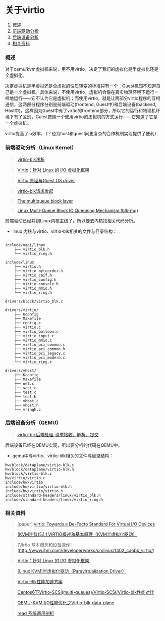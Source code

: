 # 关于virtio

> 
1. [概述](#概述)
2. [前端驱动分析](#前端驱动分析)
3. [后端设备分析](#后端设备分析)
4. [相关资料](#相关资料)


### 概述

对于qemu/kvm虚拟机来说，用不用virtio，决定了我们的虚拟化是半虚拟化还是全虚拟化。

决定虚拟机是半虚拟还是全虚拟的性质转变的标准只有一个：Guest机知不知道自己是一个虚拟机。具体来说，不使用virtio，虚拟机会像在真实物理环境下运行一样地运行——它不认为它是虚拟机；而使用virtio，就是让两部分virtio程序的互相通信，这两部分程序分别是前端驱动(frontend, Guest中)和后端设备(backend, Host中)，这样因为Guest中有了virtio的frontend部分，所以它的运行和物理机环境下有了区别，Guest按照一个使用virtio的虚拟机的方式运行——它知道了它是一个虚拟机。

virtio提高了io效率，（？也为host和guest间更复杂的合作机制实现提供了便利）



### 前端驱动分析（Linux Kernel）

> [virtio-blk浅析](http://www.2cto.com/os/201408/329744.html)

> [Virtio：针对 Linux 的 I/O 虚拟化框架](https://www.ibm.com/developerworks/cn/linux/l-virtio/)

> [Virtio 原理与Guest OS driver](http://blog.csdn.net/wanthelping/article/details/47069429)

> [virtio-blk请求发起](http://blog.csdn.net/LPSTC123/article/details/44983707)

> [The multiqueue block layer](https://lwn.net/Articles/552904/)

> [Linux Multi-Queue Block IO Queueing Mechanism (blk-mq)](https://www.thomas-krenn.com/en/wiki/Linux_Multi-Queue_Block_IO_Queueing_Mechanism_(blk-mq))

前端驱动已经并到Linux内核主线了，所以要去内核找相关代码分析。

* linux 内核与virtio、virtio-blk相关的文件与目录结构：

```

include/uapi/linux
	├── virtio_blk.h
	└── virtio_ring.h

include/linux
	├── virtio.h
	├── virtio_byteorder.h
	├── virtio_caif.h
	├── virtio_config.h
	├── virtio_console.h
	├── virtio_mmio.h
	└── virtio_ring.h

drivers/block/virtio_blk.c

drivers/virtio/
	├── Kconfig
	├── Makefile
	├── config.c
	├── virtio.c
	├── virtio_balloon.c
	├── virtio_input.c
	├── virtio_mmio.c
	├── virtio_pci_common.c
	├── virtio_pci_common.h
	├── virtio_pci_legacy.c
	├── virtio_pci_modern.c
	└── virtio_ring.c

drivers/vhost/
	├── Kconfig
	├── Makefile
	├── net.c
	├── scsi.c
	├── test.c
	├── test.h
	├── vhost.c
	├── vhost.h
	└── vringh.c

```

### 后端设备分析（QEMU）


> [virtio-blk后端处理-请求接收、解析、提交
](http://blog.csdn.net/LPSTC123/article/details/45171515)

后端设备已经在QEMU实现，所以要分析的代码在QEMU中。

* qemu中与virtio、virtio-blk相关的文件与目录结构：

```
hw/block/dataplane/virtio-blk.c
hw/block/dataplane/virtio-blk.h
hw/block/virtio-blk.c
hw/virtio/virtio.c
include/hw/virtio
include/hw/virtio/virtio-blk.h
include/hw/virtio/virtio.h
include/standard-headers/linux/virtio_blk.h
include/standard-headers/linux/virtio_ring.h
```


### 相关资料

> [paper] [virtio: Towards a De-Facto Standard For Virtual I/O Devices](http://www.ozlabs.org/~rusty/virtio-spec/virtio-paper.pdf)

> [(KVM连载)5.1.1 VIRTIO概述和基本原理（KVM半虚拟化驱动）](http://smilejay.com/2012/11/virtio-overview/)

> [Virtio 基本概念和设备操作] (http://www.ibm.com/developerworks/cn/linux/1402_caobb_virtio/)

> [Virtio：针对 Linux 的 I/O 虚拟化框架](https://www.ibm.com/developerworks/cn/linux/l-virtio/)

> [[Linux KVM]半虚拟化驱动（Paravirtualization Driver）](https://godleon.github.io/blog/2016/08/20/KVM-Paravirtualization-Drivers)

> [Virtio-Blk性能加速方案](http://royluo.org/2014/08/31/virtio-blk-improvement/)

> [Centos6下Virtio-SCSI(multi-queues)/Virtio-SCSI/Virtio-blk性能对比](http://blog.csdn.net/bobpen/article/details/41515119)

> [QEMU-KVM I/O性能优化之Virtio-blk-data-plane](http://blog.sina.com.cn/s/blog_9c835df30102vpgd.html)

> [read 系统调用剖析](https://www.ibm.com/developerworks/cn/linux/l-cn-read/)
